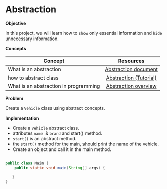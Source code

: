 # Abstraction

**Objective**

In this project, we will learn how to `show` only essential information and `hide` unnecessary information.


**Concepts**

| Concept   |      Resources      |
|----------|:-------------:|
|What is an abstraction | [Abstraction document](https://stackify.com/oop-concept-abstraction/)|
|how to abstract class| [Abstraction (Tutorial)](https://www.youtube.com/watch?v=52frlN8webg)|
|What is an abstraction in programming|[Abstraction overview](https://www.youtube.com/watch?v=L1-zCdrx8Lk)|


**Problem**

Create  a `Vehicle` class using abstract concepts.

**Implementation**

* Create a `Vehicle` abstract class.
* attributes `name `& `brand` and start() method.
* `start()` is an abstract method.
* the `start()` method for the main, should print the name of the vehicle.
* Create an object and call it in the main method.

```Java

public class Main {
    public static void main(String[] args) {

   }
}


```
